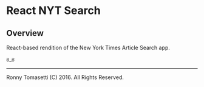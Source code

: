 # React NYT Search

## Overview

React-based rendition of the New York Times Article Search app.

 ಠ_ಠ

 ----------

 Ronny Tomasetti (C) 2016. All Rights Reserved.
